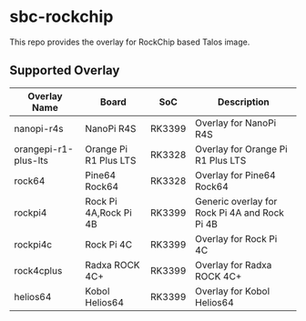 # sbc-rockchip

This repo provides the overlay for RockChip based Talos image.

## Supported Overlay

| Overlay Name         | Board                 | SoC    | Description                                   |
| -------------------- | --------------------- | ------ | --------------------------------------------- |
| nanopi-r4s           | NanoPi R4S            | RK3399 | Overlay for NanoPi R4S                        |
| orangepi-r1-plus-lts | Orange Pi R1 Plus LTS | RK3328 | Overlay for Orange Pi R1 Plus LTS             |
| rock64               | Pine64 Rock64         | RK3328 | Overlay for Pine64 Rock64                     |
| rockpi4              | Rock Pi 4A,Rock Pi 4B | RK3399 | Generic overlay for Rock Pi 4A and Rock Pi 4B |
| rockpi4c             | Rock Pi 4C            | RK3399 | Overlay for Rock Pi 4C                        |
| rock4cplus           | Radxa ROCK 4C+        | RK3399 | Overlay for Radxa ROCK 4C+                    |
| helios64             | Kobol Helios64        | RK3399 | Overlay for Kobol Helios64                    |
